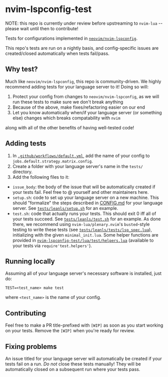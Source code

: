# nvim-lspconfig-test
NOTE: this repo is currently under review before upstreaming to `nvim-lua` -- please wait until then to contribute!

Tests for configurations implemented in [`neovim/nvim-lspconfig`](https://github.com/neovim/nvim-lspconfig).

This repo's tests are run on a nightly basis, and config-specific issues are created/closed automatically when tests fail/pass.

## Why test?
Much like `neovim/nvim-lspconfig`, this repo is community-driven. We highly recommend adding tests for your language server to it! Doing so will:

1. Protect your config from changes to `neovim/nvim-lspconfig`, as we will run these tests to make sure we don't break anything
2. Because of the above, make fixes/refactoring easier on our end
3. Let you know automatically when/if your language server (or something else) changes which breaks compatability with `nvim`

along with all of the other benefits of having well-tested code!

## Adding tests

1. In [`.github/workflows/default.yml`](.github/workflows/default.yml), add the name of your config to `jobs.default.strategy.matrix.config`.
2. Create a folder with your language server's name in the `tests/` directory.
3. Add the following files to it:
- `issue_body`: the body of the issue that will be automatically created if your tests fail. Feel free to @ yourself and other maintainers here.
- `setup.sh`: code to set up your language server on a new machine. This should "formalize" the steps described in [CONFIG.md](https://github.com/neovim/nvim-lspconfig/blob/master/CONFIG.md) for your language server. See [`tests/leanls/setup.sh`](tests/leanls/setup.sh) for an example.
- `test.sh`: code that actually runs your tests. This should exit 0 iff all of your tests succeed. See [`tests/leanls/test.sh`](tests/leanls/test.sh) for an example. As done there, we recommend using `nvim-lua/plenary.nvim`'s `busted`-style testing to write these tests (see [`tests/leanls/tests/lsp_spec.lua`](tests/leanls/tests/lsp_spec.lua)), initializing with the given `minimal_init.lua`.  Some helper functions are provided in [`nvim-lspconfig-test/lua/test/helpers.lua`](nvim-lspconfig-test/lua/test/helpers.lua) (available to your tests via `require'test.helpers'`).

## Running locally

Assuming all of your language server's necessary software is installed, just do:
```text
TEST=<test_name> make test
```
where `<test_name>` is the name of your config.

## Contributing

Feel free to make a PR title-prefixed with `[WIP]` as soon as you start working on your tests. Remove the `[WIP]` when you're ready for review.

## Fixing problems

An issue titled for your language server will automatically be created if your tests fail on a run. *Do not* close these tests manually! They will be automatically closed on a subsequent run where your tests pass.
